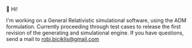 👋 Hi!

I'm working on a General
Relativistic simulational software,
using the ADM formulation.
Currently proceeding through test
cases to release the first revision
of the generating and simulational
engine.
If you have questions, send a mail
to robi.biciklis@gmail.com
